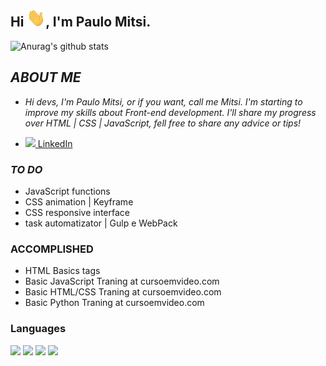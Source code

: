 ## Hi <img src="https://raw.githubusercontent.com/ABSphreak/ABSphreak/master/gifs/Hi.gif" width="30px">, I'm Paulo Mitsi.

![Anurag's github stats](https://github-readme-stats.vercel.app/api?username=PauloMitsi&theme=vue-dark&show_icons=true)

## ***ABOUT ME***
- *Hi devs, I'm Paulo Mitsi, or if you want, call me Mitsi. I'm starting to improve my skills about Front-end development. I'll share my progress over HTML | CSS | JavaScript, fell free to share any advice or tips!*

- <a href="https://www.linkedin.com/in/paulo-mitsi-6b640b202/" target="_blank"><img src="https://cdn4.iconfinder.com/data/icons/social-messaging-ui-color-shapes-2-free/128/social-linkedin-circle-512.png" width="13px" > LinkedIn</a>

### *TO DO*
- JavaScript functions
- CSS animation | Keyframe
- CSS responsive interface
- task automatizator | Gulp e WebPack
 
### ACCOMPLISHED
- HTML Basics tags
- Basic JavaScript Traning at cursoemvideo.com
- Basic HTML/CSS Traning at cursoemvideo.com
- Basic Python Traning at cursoemvideo.com
 
### Languages
<img src="https://upload.wikimedia.org/wikipedia/commons/6/6a/JavaScript-logo.png" width="25px"> <img src="https://logodownload.org/wp-content/uploads/2016/10/html5-logo-8.png" width="22px"> <img src="https://cdn4.iconfinder.com/data/icons/social-media-logos-6/512/121-css3-512.png" width="26px"> <img src="https://upload.wikimedia.org/wikipedia/commons/thumb/c/c3/Python-logo-notext.svg/768px-Python-logo-notext.svg.png" width="25px">
